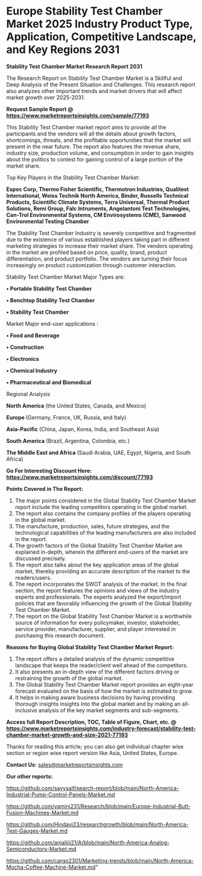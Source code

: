  # Europe Stability Test Chamber Market 2025 Industry Product Type, Application, Competitive Landscape, and Key Regions 2031

<strong>Stability Test Chamber Market Research Report 2031</strong>

The Research Report on Stability Test Chamber Market is a Skillful and Deep Analysis of the Present Situation and Challenges. This research report also analyzes other important trends and market drivers that will affect market growth over 2025-2031.

<strong>Request Sample Report @ <a href=https://www.marketreportsinsights.com/sample/77193>https://www.marketreportsinsights.com/sample/77193</a></strong>

This Stability Test Chamber market report aims to provide all the participants and the vendors will all the details about growth factors, shortcomings, threats, and the profitable opportunities that the market will present in the near future. The report also features the revenue share, industry size, production volume, and consumption in order to gain insights about the politics to contest for gaining control of a large portion of the market share.

Top Key Players in the Stability Test Chamber Market:

<strong>Espec Corp, Thermo Fisher Scientific, Thermotron Industries, Qualitest International, Weiss Technik North America, Binder, Russells Technical Products, Scientific Climate Systems, Terra Universal, Thermal Product Solutions, Remi Group, Falc Intruments, Angelantoni Test Technologies, Can-Trol Environmental Systems, CM Envirosystems (CME), Sanwood Environmental Testing Chamber</strong>

The Stability Test Chamber Industry is severely competitive and fragmented due to the existence of various established players taking part in different marketing strategies to increase their market share. The vendors operating in the market are profiled based on price, quality, brand, product differentiation, and product portfolio. The vendors are turning their focus increasingly on product customization through customer interaction.

Stability Test Chamber Market Major Types are:

<strong>• Portable Stability Test Chamber

• Benchtop Stability Test Chamber

• Stability Test Chamber</strong>

Market Major end-user applications :

<strong>• Food and Beverage

• Construction

• Electronics

• Chemical Industry

• Pharmaceutical and Biomedical</strong>

Regional Analysis

</u><strong><b>North America</b></strong> (the United States, Canada, and Mexico)

<strong><b>Europe </b></strong>(Germany, France, UK, Russia, and Italy)

<strong><b>Asia-Pacific</b></strong> (China, Japan, Korea, India, and Southeast Asia)

<strong><b>South America</b></strong> (Brazil, Argentina, Colombia, etc.)

<strong><b>The Middle East and Africa</b></strong> (Saudi Arabia, UAE, Egypt, Nigeria, and South Africa)

<strong>Go For Interesting Discount Here: <a href=https://www.marketreportsinsights.com/discount/77193>https://www.marketreportsinsights.com/discount/77193</a></strong>

<strong>Points Covered in The Report:</strong>
<ol>
  <li>The major points considered in the Global Stability Test Chamber Market report include the leading competitors operating in the global market.</li>
  <li>The report also contains the company profiles of the players operating in the global market.</li>
  <li>The manufacture, production, sales, future strategies, and the technological capabilities of the leading manufacturers are also included in the report.</li>
  <li>The growth factors of the Global Stability Test Chamber Market are explained in-depth, wherein the different end-users of the market are discussed precisely.</li>
  <li>The report also talks about the key application areas of the global market, thereby providing an accurate description of the market to the readers/users.</li>
  <li>The report incorporates the SWOT analysis of the market. In the final section, the report features the opinions and views of the industry experts and professionals. The experts analyzed the export/import policies that are favorably influencing the growth of the Global Stability Test Chamber Market.</li>
  <li>The report on the Global Stability Test Chamber Market is a worthwhile source of information for every policymaker, investor, stakeholder, service provider, manufacturer, supplier, and player interested in purchasing this research document.</li>
</ol>
<strong>Reasons for Buying Global Stability Test Chamber Market Report:</strong>

<ol>
  <li>The report offers a detailed analysis of the dynamic competitive landscape that keeps the reader/client well ahead of the competitors.</li>
  <li>It also presents an in-depth view of the different factors driving or restraining the growth of the global market.</li>
  <li>The Global Stability Test Chamber Market report provides an eight-year forecast evaluated on the basis of how the market is estimated to grow.</li>
  <li>It helps in making aware business decisions by having providing thorough insights insights into the global market and by making an all-inclusive analysis of the key market segments and sub-segments.</li>
</ol>
<strong>Access full Report Description, TOC, Table of Figure, Chart, etc. @ <a href=https://www.marketreportsinsights.com/industry-forecast/stability-test-chamber-market-growth-and-size-2021-77193>https://www.marketreportsinsights.com/industry-forecast/stability-test-chamber-market-growth-and-size-2021-77193</a></strong>


Thanks for reading this article; you can also get individual chapter wise section or region wise report version like Asia, United States, Europe.

<strong>Contact Us:</strong>
sales@marketreportsinsights.com

<strong>Our other reports:</strong>

<a href=https://github.com/sayysaif/search-report/blob/main/North-America-Industrial-Pump-Control-Panels-Market.md>https://github.com/sayysaif/search-report/blob/main/North-America-Industrial-Pump-Control-Panels-Market.md</a>

<a href=https://github.com/yamini231/Research/blob/main/Europe-Industrial-Butt-Fusion-Machines-Market.md>https://github.com/yamini231/Research/blob/main/Europe-Industrial-Butt-Fusion-Machines-Market.md</a>

<a href=https://github.com/Hindavi23/researchgrowth/blob/main/North-America-Test-Gauges-Market.md>https://github.com/Hindavi23/researchgrowth/blob/main/North-America-Test-Gauges-Market.md</a>

<a href=https://github.com/anjaliiii21/A/blob/main/North-America-Analog-Semiconductors-Market.md>https://github.com/anjaliiii21/A/blob/main/North-America-Analog-Semiconductors-Market.md</a>

<a href=https://github.com/cargo2301/Marketing-trends/blob/main/North-America-Mocha-Coffee-Machine-Market.md>https://github.com/cargo2301/Marketing-trends/blob/main/North-America-Mocha-Coffee-Machine-Market.md</a>"
